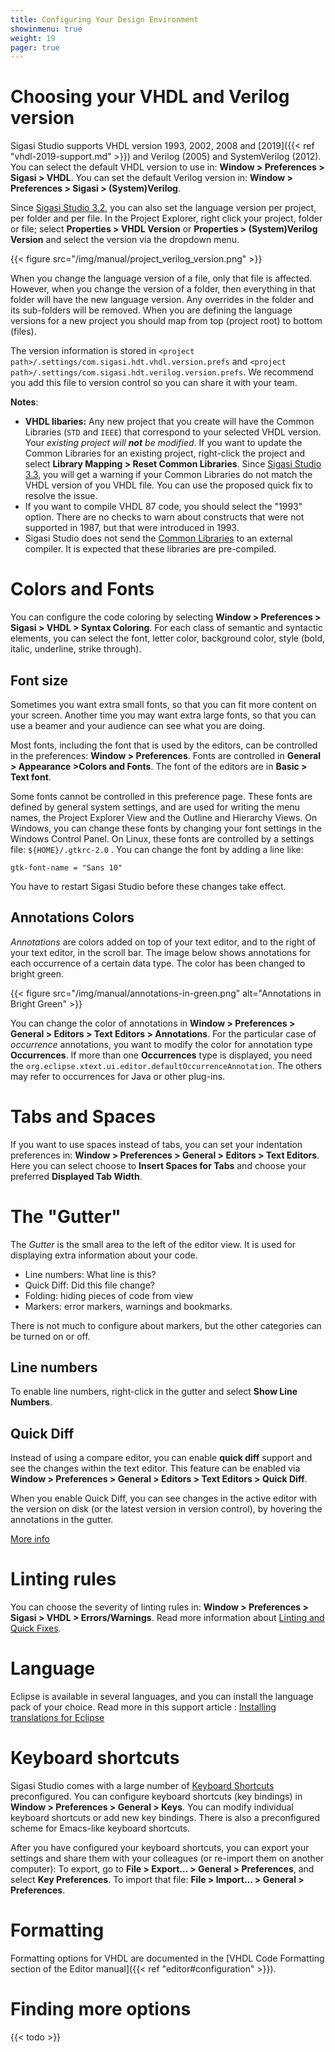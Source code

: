 ```yaml
---
title: Configuring Your Design Environment
showinmenu: true
weight: 19
pager: true
---
```


# Choosing your VHDL and Verilog version

Sigasi Studio supports VHDL version 1993, 2002, 2008 and [2019]({{< ref "vhdl-2019-support.md" >}}) and Verilog (2005) and SystemVerilog (2012).
You can select the default VHDL version to use in: **Window > Preferences > Sigasi > VHDL**.
You can set the default Verilog version in: **Window > Preferences > Sigasi > (System)Verilog**.

Since [Sigasi Studio 3.2](/releasenotes/sigasi-3.02), you can also set the language version
per project, per folder and per file.
In the Project Explorer, right click your project, folder or file; select **Properties > VHDL Version**
or **Properties > (System)Verilog Version** and select the version via the dropdown menu.

{{< figure src="/img/manual/project_verilog_version.png" >}}

When you change the language version of a file, only that file is affected.
However, when you change the version of a folder, then everything in that folder will have the new language version.
Any overrides in the folder and its sub-folders will be removed.
When you are defining the language versions for a new project you should map from top (project root) to bottom (files).

The version information is stored in `<project path>/.settings/com.sigasi.hdt.vhdl.version.prefs` and `<project path>/.settings/com.sigasi.hdt.verilog.version.prefs`.
We recommend you add this file to version control so you can share it with your team.

**Notes**:

* **VHDL libaries:** Any new project that you create will have the Common Libraries (`STD` and `IEEE`) that correspond to your selected VHDL version.
Your *existing project will **not** be modified*.
If you want to update the Common Libraries for an existing project, right-click the project and select **Library Mapping > Reset Common Libraries**.
Since [Sigasi Studio 3.3](/releasenotes/sigasi-3.03), you will get a warning if your Common Libraries do not match the VHDL version of you VHDL file.
You can use the proposed quick fix to resolve the issue.
* If you want to compile VHDL 87 code, you should select the "1993" option. There are no checks to warn about constructs that were not supported in 1987, but that were introduced in 1993.
* Sigasi Studio does not send the [Common Libraries](/manual/libraries#common-libraries) to an external compiler. It is expected that these libraries are pre-compiled.

# Colors and Fonts

You can configure the code coloring by selecting **Window > Preferences > Sigasi > VHDL > Syntax Coloring**.
For each class of semantic and syntactic elements, you can select the font, letter color, background color, style (bold, italic, underline, strike through).

## Font size

Sometimes you want extra small fonts, so that you can fit more content on your screen. Another time you
may want extra large fonts, so that you can use a beamer and your audience can see what you are doing.

Most fonts, including the font that is used by the editors, can be controlled in the preferences:
**Window > Preferences**. Fonts are controlled in **General > Appearance >Colors and Fonts**. The font of the editors are in **Basic > Text font**.

Some fonts cannot be controlled in this preference page. These fonts are defined by general system settings, and are used for writing the menu names, the Project Explorer View and the Outline and Hierarchy Views. On
Windows, you can change these fonts by changing your font settings in the Windows Control Panel. On Linux, these fonts are controlled by a settings file: `${HOME}/.gtkrc-2.0` . You can change the font by adding
a line like:

`gtk-font-name = "Sans 10"`

You have to restart Sigasi Studio before these changes take effect.

## Annotations Colors

*Annotations* are colors added on top of your text editor, and to the right of your text editor, in the scroll bar. The image below shows annotations for each occurrence of a certain data type. The color has
been changed to bright green.

{{< figure src="/img/manual/annotations-in-green.png" alt="Annotations in Bright Green" >}}

You can change the color of annotations in **Window > Preferences > General > Editors > Text Editors > Annotations**.
For the particular case of *occurrence* annotations, you want to modify the color for annotation type **Occurrences**.
If more than one **Occurrences** type is displayed, you need the `org.eclipse.xtext.ui.editor.defaultOccurrenceAnnotation`.
The others may refer to occurrences for Java or other plug-ins.

# Tabs and Spaces

If you want to use spaces instead of tabs, you can set your indentation preferences in: **Window > Preferences > General > Editors > Text Editors**. Here you can select choose to **Insert Spaces for Tabs** and choose your preferred **Displayed Tab Width**.

# The "Gutter"

The *Gutter* is the small area to the left of the editor view. It is used for displaying extra information about your code.

* Line numbers: What line is this?
* Quick Diff: Did this file change?
* Folding: hiding pieces of code from view
* Markers: error markers, warnings and bookmarks.

There is not much to configure about markers, but the other categories can be turned on or off.

## Line numbers

To enable line numbers, right-click in the gutter and select **Show Line Numbers**.

## Quick Diff

Instead of using a compare editor, you can enable **quick diff** support and see the changes within the text editor. This feature can be enabled via **Window > Preferences > General > Editors > Text Editors > Quick Diff**.

When you enable Quick Diff, you can see changes in the active editor with the version on disk (or the latest version in version control), by hovering the annotations in the gutter.

[More info](https://help.eclipse.org/latest/index.jsp?topic=%2Forg.eclipse.platform.doc.user%2Freference%2Fref-35.htm&cp%3D0_4_1_32)

# Linting rules

You can choose the severity of linting rules in: **Window > Preferences > Sigasi > VHDL > Errors/Warnings**.
Read more information about [Linting and Quick Fixes](/manual/linting).

# Language

Eclipse is available in several languages, and you can install the language pack of your choice. Read more in this support article : [Installing translations for Eclipse](/tech/installing-translations-eclipse)

# Keyboard shortcuts

Sigasi Studio comes with a large number of [Keyboard Shortcuts](/manual/keyshortcuts) preconfigured. You can configure keyboard shortcuts (key bindings) in **Window > Preferences > General > Keys**. You can modify individual keyboard shortcuts or add new key bindings.
There is also a preconfigured scheme for Emacs-like keyboard shortcuts.

After you have configured your keyboard shortcuts, you can export your settings and share them with your colleagues (or re-import them on another computer):
To export, go to **File > Export… > General > Preferences**, and select **Key Preferences**. To import that file: **File > Import… > General > Preferences**.

# Formatting

Formatting options for VHDL are documented in the [VHDL Code Formatting section of the Editor manual]({{< ref "editor#configuration" >}}).

# Finding more options

{{< todo >}}
